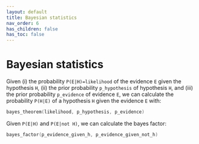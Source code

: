 ```yaml
---
layout: default
title: Bayesian statistics
nav_order: 6
has_children: false
has_toc: false
---
```

# Bayesian statistics

Given (i) the probability `P(E|H)=likelihood` of the evidence `E` given the hypothesis `H`, (ii) the prior probability `p_hypothesis` of hypothesis `H`, and (iii) the prior probability `p_evidence` of evidence `E`, we can calculate the probability `P(H|E)` of a hypothesis `H` given the evidence `E` with:  

```cpp
bayes_theorem(likelihood, p_hypothesis, p_evidence)
```

Given `P(E|H)` and `P(E|not H)`, we can calculate the bayes factor:

```cpp
bayes_factor(p_evidence_given_h, p_evidence_given_not_h)
``` 




<!-- Generated with mdsplit: https://github.com/alandefreitas/mdsplit -->
